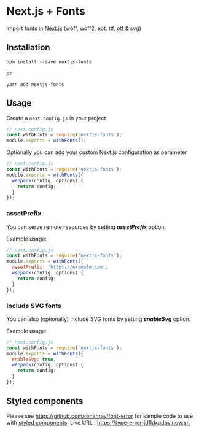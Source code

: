 # Next.js + Fonts

Import fonts in [Next.js](https://github.com/zeit/next.js)
(woff, woff2, eot, ttf, otf & svg)

## Installation

```
npm install --save nextjs-fonts
```

or

```
yarn add nextjs-fonts
```

## Usage

Create a `next.config.js` in your project

```js
// next.config.js
const withFonts = require('nextjs-fonts');
module.exports = withFonts();
```

Optionally you can add your custom Next.js configuration as parameter

```js
// next.config.js
const withFonts = require('nextjs-fonts');
module.exports = withFonts({
  webpack(config, options) {
    return config;
  }
});
```

### assetPrefix

You can serve remote resources by setting **_assetPrefix_** option.

Example usage:

```js
// next.config.js
const withFonts = require('nextjs-fonts');
module.exports = withFonts({
  assetPrefix: 'https://example.com',
  webpack(config, options) {
    return config;
  }
});
```

### Include SVG fonts

You can also (optionally) include SVG fonts by setting **_enableSvg_** option.

Example usage:

```js
// next.config.js
const withFonts = require('nextjs-fonts');
module.exports = withFonts({
  enableSvg: true,
  webpack(config, options) {
    return config;
  }
});
```

## Styled components

Please see https://github.com/rohanray/font-error for sample code to use with [styled components](https://www.styled-components.com/). Live URL : https://type-error-idfldxadbv.now.sh 
